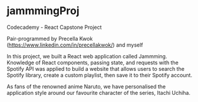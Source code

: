 # jammmingProj

Codecademy - React Capstone Project

Pair-programmed by Precella Kwok (https://www.linkedin.com/in/precellakwok/) and myself

In this project, we built a React web application called Jammming. Knowledge of React components, passing state, and requests with the Spotify API was applied to build a website that allows users to search the Spotify library, create a custom playlist, then save it to their Spotify account.

As fans of the renowned anime Naruto, we have personalised the application style around our favourite character of the series, Itachi Uchiha.
